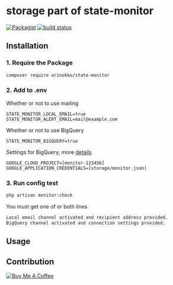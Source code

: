 # storage part of state-monitor

[![Packagist](https://img.shields.io/packagist/v/orinokko/state-monitor.svg)](https://packagist.org/packages/orinokko/state-monitor)
[![build status](https://circleci.com/gh/orinokko/state-monitor/tree/master.svg?style=svg&circle-token=834d362e516162f821fa93927da3dee174120ed0)](https://circleci.com/gh/orinokko/state-monitor/tree/master)

## Installation

### 1. Require the Package

```bash
composer require orinokko/state-monitor
```

### 2. Add to .env
Whether or not to use mailing
```
STATE_MONITOR_LOCAL_EMAIL=true
STATE_MONITOR_ALERT_EMAIL=mail@example.com
```
Whether or not to use BigQuery
```
STATE_MONITOR_BIGQUERY=true
```
Settings for BigQuery, more [details](https://github.com/googleapis/google-cloud-php/blob/master/AUTHENTICATION.md)
```
GOOGLE_CLOUD_PROJECT=[monitor-123456]
GOOGLE_APPLICATION_CREDENTIALS=[storage/monitor.json]
```

### 3. Run config test

```bash
php artisan monitor:check
```

You must get one of or both lines
```bash
Local email channel activated and recipient address provided.
BigQuery channel activated and connection settings provided.
```

## Usage

## Contribution
<a href="https://www.buymeacoffee.com/ZArpFcduz" target="_blank"><img src="https://www.buymeacoffee.com/assets/img/custom_images/orange_img.png" alt="Buy Me A Coffee" style="height: auto !important;width: auto !important;" ></a>
